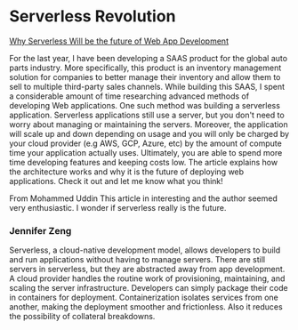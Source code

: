 # Serverless Revolution

[Why Serverless Will be the future of Web App Development](https://medium.com/serverless-transformation/what-a-typical-100-serverless-architecture-looks-like-in-aws-40f252cd0ecb)

For the last year, I have been developing a SAAS product for the global auto parts industry. More specifically, this product is an inventory management solution for companies to better manage their inventory and allow them to sell to multiple third-party sales channels. While building this SAAS, I spent a considerable amount of time researching advanced methods of developing Web applications. One such method was building a serverless application. Serverless applications still use a server, but you don't need to worry about managing or maintaining the servers. Moreover, the application will scale up and down depending on usage and you will only be charged by your cloud provider (e.g AWS, GCP, Azure, etc) by the amount of compute time your application actually uses. Ultimately, you are able to spend more time developing features and keeping costs low. The article explains how the architecture works and why it is the future of deploying web applications. Check it out and let me know what you think!

From Mohammed Uddin
This article in interesting and the author seemed very enthusiastic. I wonder if serverless really is the future.

### Jennifer Zeng 

Serverless, a cloud-native development model, allows developers to build and run applications without having to manage servers.
There are still servers in serverless, but they are abstracted away from app development. A cloud provider handles the routine 
work of provisioning, maintaining, and scaling the server infrastructure. Developers can simply package their code in 
containers for deployment. Containerization isolates services from one another, making the deployment smoother and frictionless. 
Also it reduces the possibility of collateral breakdowns. 

